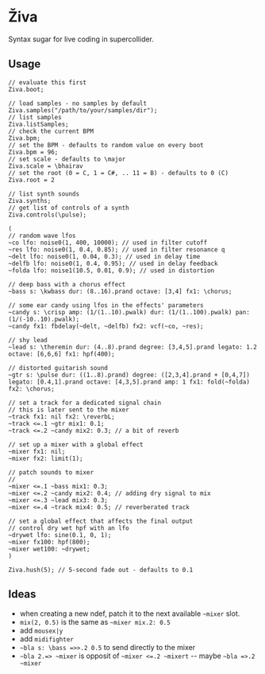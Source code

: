 # Živa

Syntax sugar for live coding in supercollider.

## Usage

``` supercollider
// evaluate this first
Ziva.boot;

// load samples - no samples by default
Ziva.samples("/path/to/your/samples/dir");
// list samples
Ziva.listSamples;
// check the current BPM
Ziva.bpm;
// set the BPM - defaults to random value on every boot
Ziva.bpm = 96; 
// set scale - defaults to \major
Ziva.scale = \bhairav
// set the root (0 = C, 1 = C#, .. 11 = B) - defaults to 0 (C)
Ziva.root = 2

// list synth sounds
Ziva.synths;
// get list of controls of a synth
Ziva.controls(\pulse);

(
// random wave lfos
~co lfo: noise0(1, 400, 10000); // used in filter cutoff
~res lfo: noise0(1, 0.4, 0.85); // used in filter resonance q
~delt lfo: noise0(1, 0.04, 0.3); // used in delay time
~delfb lfo: noise0(1, 0.4, 0.95); // used in delay feedback
~folda lfo: noise1(10.5, 0.01, 0.9); // used in distortion

// deep bass with a chorus effect
~bass s: \kwbass dur: (8..16).prand octave: [3,4] fx1: \chorus;

// some ear candy using lfos in the effects' parameters
~candy s: \crisp amp: (1/(1..10).pwalk) dur: (1/(1..100).pwalk) pan: (1/(-10..10).pwalk);
~candy fx1: fbdelay(~delt, ~delfb) fx2: vcf(~co, ~res);

// shy lead
~lead s: \theremin dur: (4..8).prand degree: [3,4,5].prand legato: 1.2 octave: [6,6,6] fx1: hpf(400);

// distorted guitarish sound
~gtr s: \pulse dur: ((1..8).prand) degree: ([2,3,4].prand + [0,4,7]) legato: [0.4,1].prand octave: [4,3,5].prand amp: 1 fx1: fold(~folda) fx2: \chorus;

// set a track for a dedicated signal chain
// this is later sent to the mixer
~track fx1: nil fx2: \reverbL;
~track <=.1 ~gtr mix1: 0.1;
~track <=.2 ~candy mix2: 0.3; // a bit of reverb

// set up a mixer with a global effect
~mixer fx1: nil;
~mixer fx2: limit(1);

// patch sounds to mixer
//
~mixer <=.1 ~bass mix1: 0.3;
~mixer <=.2 ~candy mix2: 0.4; // adding dry signal to mix
~mixer <=.3 ~lead mix3: 0.3;
~mixer <=.4 ~track mix4: 0.5; // reverberated track

// set a global effect that affects the final output
// control dry wet hpf with an lfo
~drywet lfo: sine(0.1, 0, 1);
~mixer fx100: hpf(800);
~mixer wet100: ~drywet;
)

Ziva.hush(5); // 5-second fade out - defaults to 0.1
```

## Ideas

- when creating a new ndef, patch it to the next available `~mixer` slot.
- `mix(2, 0.5)` is the same as `~mixer mix.2: 0.5`
- add `mousex|y`
- add `midifighter`
- `~bla s: \bass =>>.2 0.5` to send directly to the mixer
- `~bla 2.=> ~mixer` is opposit of `~mixer <=.2 ~mixert` -- maybe `~bla =>.2 ~mixer`

